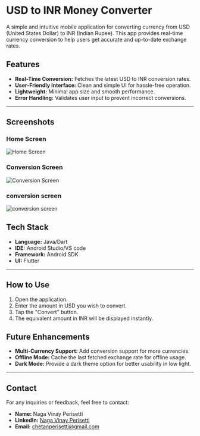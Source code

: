 # USD to INR Money Converter

A simple and intuitive mobile application for converting currency from USD (United States Dollar) to INR (Indian Rupee). This app provides real-time currency conversion to help users get accurate and up-to-date exchange rates.



## Features

- **Real-Time Conversion:** Fetches the latest USD to INR conversion rates.
- **User-Friendly Interface:** Clean and simple UI for hassle-free operation.
- **Lightweight:** Minimal app size and smooth performance.
- **Error Handling:** Validates user input to prevent incorrect conversions.

---

## Screenshots

### Home Screen
![Home Screen](C:\Users\cheta\Downloads\home_screen.jpg)

### Conversion Screen
![Conversion Screen](C:\Users\cheta\Downloads\result.jpg)

### conversion screen
![conversion screen]("C:\Users\cheta\Downloads\result2.jpg")


## Tech Stack

- **Language:** Java/Dart
- **IDE:** Android Studio/VS code
- **Framework:** Android SDK
- **UI:** Flutter

---

## How to Use

1. Open the application.
2. Enter the amount in USD you wish to convert.
3. Tap the "Convert" button.
4. The equivalent amount in INR will be displayed instantly.




## Future Enhancements

- **Multi-Currency Support:** Add conversion support for more currencies.
- **Offline Mode:** Cache the last fetched exchange rate for offline usage.
- **Dark Mode:** Provide a dark theme option for better usability in low light.

---


## Contact

For any inquiries or feedback, feel free to contact:

- **Name:** Naga Vinay Perisetti
- **LinkedIn:** [Naga Vinay Perisetti](https://www.linkedin.com/in/naga-vinay-perisetti-0117a4250/)
- **Email:** chetanperisetti@gmail.com
